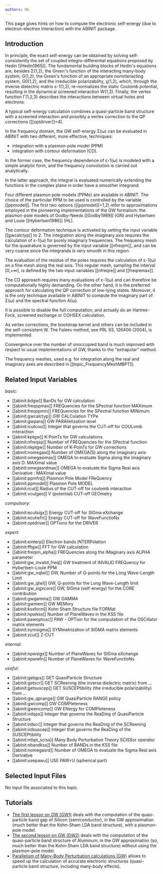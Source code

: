```yaml
---
authors: MG
---
```

<!--
This file is automatically generated by mksite.py. All changes will be lost.
Change the input yaml files or the python code
-->

This page gives hints on how to compute the electronic self-energy (due to electron-electron interaction) with the ABINIT package.

## Introduction

In principle, the exact self-energy can be obtained by solving self-
consistently the set of coupled integro-differential equations proposed by
Hedin [[Hedin1965]]. The fundamental building blocks of Hedin's equations are,
besides Σ(1,2), the Green's function of the interacting many-body system,
G(1,2), the Green's function of an appropriate noninteracting system, G0(1,2),
and the irreducible polarizability, χ(1,2), which, through the inverse
dielectric matrix ε-1(1,2), re-normalizes the static Coulomb potential,
resulting in the dynamical screened interaction W(1,2). Finally, the vertex
function Γ(1,2,3) describes the interactions between virtual holes and
electrons.

A typical self-energy calculation combines a quasi-particle band structure
with a screened interaction and possibly a vertex correction to the QP
corrections ([[optdriver]]=4).

In the frequency domain, the GW self-energy Σ(ω) can be evaluated in ABINIT
with two different, more effective, techniques:

* integration with a plasmon-pole model (PPM)
* integration with contour deformation (CD).

In the former case, the frequency dependence of ε-1(ω) is modeled with a
simple analytic form, and the frequency convolution is carried out
analytically.

In the latter approach, the integral is evaluated numerically extending the
functions in the complex plane in order have a smoother integrand.

Four different plasmon pole models (PPMs) are available in ABINIT. The choice
of the particular PPM to be used is controlled by the variable [[ppmodel]].
The first two options ([[ppmodel]]=1,2) refer to approximations employed in
the pioneering implementations of the GW formalism: the plasmon-pole models of
Godby-Needs [[Godby1989]] (GN) and Hybertsen and Louie [[Hybertsen1986]] (HL).

The contour deformation technique is activated by setting the input variable
[[gwcalctyp]] to 2. The integration along the imaginary axis requires the
calculation of ε-1(ω) for purely imaginary frequencies. The frequency mesh for
the quadrature is governed by the input variable [[nfreqim]], and can be very
coarse since the integrands is very smooth in this region.

The evaluation of the residue of the poles requires the calculation of ε-1(ω)
on a fine mesh along the real axis. This regular mesh, sampling the interval
[0,+∞], is defined by the two input variables [[nfreqre]] and [[freqremax]].

The CD approach requires many evaluations of ε-1(ω) and can therefore be
computationally highly demanding. On the other hand, it is the preferred
approach for calculating the QP correction of low-lying states. Moreover, it
is the only technique available in ABINIT to compute the imaginary part of
Σ(ω) and the spectral function A(ω).

It is possible to disable the full computation, and actually do an Hartree-
Fock, screened exchange or COHSEX calculation.

As vertex corrections, the bootstrap kernel and others can be included in the
self-consistent W. The Faleev method, see PRL 93, 126406 (2004), is
implemented.

Convergence over the number of unoccupied band is much improved with respect
to usual implementations of GW, thanks to the "extrapolar" method.

The frequency meshes, used e.g. for integration along the real and imaginary
axes are described in [[topic_FrequencyMeshMBPT]].



## Related Input Variables

*basic:*

- [[abinit:bdgw]]  BanDs for GW calculation
- [[abinit:freqspmax]]  FREQuencies for the SPectral function MAXimum
- [[abinit:freqspmin]]  FREQuencies for the SPectral function MINimum
- [[abinit:gwcalctyp]]  GW CALCulation TYPe
- [[abinit:gwpara]]  GW PARAllelization level
- [[abinit:icutcoul]]  Integer that governs the CUT-off for COULomb interaction
- [[abinit:kptgw]]  K-PoinTs for GW calculations
- [[abinit:nfreqsp]]  Number of FREQuencies for the SPectral function
- [[abinit:nkptgw]]  Number of K-PoinTs for GW corrections
- [[abinit:nomegasi]]  Number of OMEGA(S) along the Imaginary axis
- [[abinit:omegasimax]]  OMEGA to evaluate Sigma along the Imaginary axis D: MAXimal value
- [[abinit:omegasrdmax]]  OMEGA to evaluate the Sigma Real axis Derivative : MAXimal value
- [[abinit:ppmfrq]]  Plasmon Pole Model FReQuency
- [[abinit:ppmodel]]  Plasmon Pole MODEL
- [[abinit:rcut]]  Radius of the CUT-off for coulomb interaction
- [[abinit:vcutgeo]]  V (potential) CUT-off GEOmetry
 
*compulsory:*

- [[abinit:ecutsigx]]  Energy CUT-off for SIGma eXchange
- [[abinit:ecutwfn]]  Energy CUT-off for WaveFunctioNs
- [[abinit:optdriver]]  OPTions for the DRIVER
 
*expert:*

- [[abinit:einterp]]  Electron bands INTERPolation
- [[abinit:fftgw]]  FFT for GW calculation
- [[abinit:freqim_alpha]]  FREQuencies along the IMaginary axis ALPHA parameter
- [[abinit:gw_invalid_freq]]  GW treatment of INVALID FREQuency for Hybertsen-Louie PPM
- [[abinit:gw_nqlwl]]  GW, Number of Q-points for the Long Wave-Length Limit
- [[abinit:gw_qlwl]]  GW, Q-points for the Long Wave-Length limit
- [[abinit:gw_sigxcore]]  GW, SIGma (self-energy) for the CORE contribution
- [[abinit:gwgamma]]  GW GAMMA
- [[abinit:gwmem]]  GW MEMory
- [[abinit:kssform]]  Kohn Sham Structure file FORMat
- [[abinit:npwkss]]  Number of PlaneWaves in the KSS file
- [[abinit:pawoptosc]]  PAW - OPTion for the computation of the OSCillator matrix elements
- [[abinit:symsigma]]  SYMmetrization of SIGMA matrix elements
- [[abinit:zcut]]  Z-CUT
 
*internal:*

- [[abinit:npwsigx]]  Number of PlaneWaves for SIGma eXchange
- [[abinit:npwwfn]]  Number of PlaneWaves for WaveFunctioNs
 
*useful:*

- [[abinit:getqps]]  GET QuasiParticle Structure
- [[abinit:getscr]]  GET SCReening (the inverse dielectric matrix) from ...
- [[abinit:getsuscep]]  GET SUSCEPtibility (the irreducible polarizability) from ...
- [[abinit:gw_qprange]]  GW QuasiParticle RANGE policy
- [[abinit:gwcomp]]  GW COMPleteness
- [[abinit:gwencomp]]  GW ENergy for COMPleteness
- [[abinit:irdqps]]  Integer that governs the ReaDing of QuasiParticle Structure
- [[abinit:irdscr]]  Integer that governs the ReaDing of the SCReening
- [[abinit:irdsuscep]]  Integer that governs the ReaDing of the SUSCEPtibility
- [[abinit:mbpt_sciss]]  Many Body Perturbation Theory SCISSor operator
- [[abinit:nbandkss]]  Number of BANDs in the KSS file
- [[abinit:nomegasrd]]  Number of OMEGA to evaluate the Sigma Real axis Derivative
- [[abinit:usepawu]]  USE PAW+U (spherical part)
 

## Selected Input Files

No input file associated to this topic.

## Tutorials

* [The first lesson on GW (GW1)](../../tutorial/generated_files/lesson_gw1.html) deals with the computation of the quasi-particle band gap of Silicon (semiconductor), in the GW approximation (much better than the Kohn-Sham LDA band structure), with a plasmon-pole model. 
* [The second lesson on GW (GW2)](../../tutorial/generated_files/lesson_gw2.html) deals with the computation of the quasi-particle band structure of Aluminum, in the GW approximation (so, much better than the Kohn-Sham LDA band structure) without using the plasmon-pole model. 
* [Parallelism of Many-Body Perturbation calculations (GW)](../../tutorial/generated_files/lesson_paral_mbt.html) allows to speed up the calculation of accurate electronic structures (quasi-particle band structure, including many-body effects).

